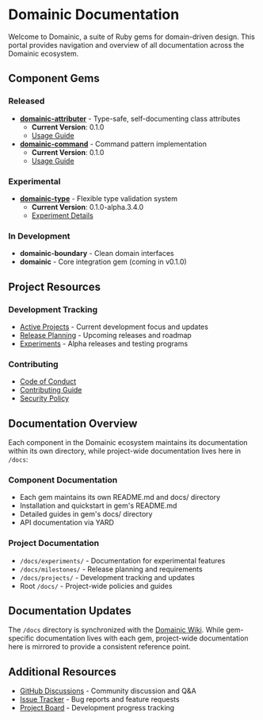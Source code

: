 # Domainic Documentation

Welcome to Domainic, a suite of Ruby gems for domain-driven design. This portal provides navigation and overview of all
documentation across the Domainic ecosystem.

## Component Gems

### Released

* [**domainic-attributer**](../domainic-attributer/README.md) - Type-safe, self-documenting class attributes
  * **Current Version**: 0.1.0
  * [Usage Guide](../domainic-attributer/docs/USAGE.md)
* [**domainic-command**](../domainic-command/README.md) - Command pattern implementation
  * **Current Version**: 0.1.0
  * [Usage Guide](../domainic-command/docs/USAGE.md)

### Experimental

* [**domainic-type**](../domainic-type/README.md) - Flexible type validation system
  * **Current Version**: 0.1.0-alpha.3.4.0
  * [Experiment Details](./experiments/domainic-type-v0.1.0-alpha/README.md)

### In Development

* **domainic-boundary** - Clean domain interfaces
* **domainic** - Core integration gem (coming in v0.1.0)

## Project Resources

### Development Tracking

* [Active Projects](./projects/README.md) - Current development focus and updates
* [Release Planning](./milestones/README.md) - Upcoming releases and roadmap
* [Experiments](./experiments/README.md) - Alpha releases and testing programs

### Contributing

* [Code of Conduct](./CODE_OF_CONDUCT.md)
* [Contributing Guide](./CONTRIBUTING.md)
* [Security Policy](./SECURITY.md)

## Documentation Overview

Each component in the Domainic ecosystem maintains its documentation within its own directory, while project-wide
documentation lives here in `/docs`:

### Component Documentation

* Each gem maintains its own README.md and docs/ directory
* Installation and quickstart in gem's README.md
* Detailed guides in gem's docs/ directory
* API documentation via YARD

### Project Documentation

* `/docs/experiments/` - Documentation for experimental features
* `/docs/milestones/` - Release planning and requirements
* `/docs/projects/` - Development tracking and updates
* Root `/docs/` - Project-wide policies and guides

## Documentation Updates

The `/docs` directory is synchronized with the [Domainic Wiki](https://github.com/domainic/domainic/wiki).
While gem-specific documentation lives with each gem, project-wide documentation here is mirrored to provide a consistent
reference point.

## Additional Resources

* [GitHub Discussions](https://github.com/domainic/domainic/discussions) - Community discussion and Q&A
* [Issue Tracker](https://github.com/domainic/domainic/issues) - Bug reports and feature requests
* [Project Board](https://github.com/domainic/domainic/projects) - Development progress tracking
